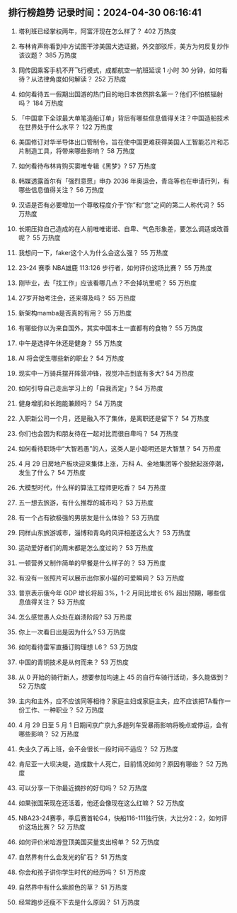 
## 排行榜趋势 记录时间：2024-04-30 06:16:41
  
  1. 塔利班已经掌权两年，阿富汗现在怎么样了？ 402 万热度
    
  2. 布林肯声称看到中方试图干涉美国大选证据，外交部驳斥，美方为何反复炒作该议题？ 385 万热度
    
  3. 网传因乘客手机不开飞行模式，成都航空一航班延误 1 小时 30 分钟，如何看待？从法律角度如何解读？ 252 万热度
    
  4. 如何看待五一假期出国游的热门目的地日本依然排名第一？他们不怕核辐射吗？ 184 万热度
    
  5. 「中国拿下全球最大单笔造船订单」背后有哪些信息值得关注？中国造船技术在世界处于什么水平？ 122 万热度
    
  6. 美国修订对华半导体出口管制令，旨在使中国更难获得美国人工智能芯片和芯片制造工具，将带来哪些影响？ 58 万热度
    
  7. 如何看待布林肯购买窦唯专辑《黑梦》? 57 万热度
    
  8. 韩媒透露首尔有「强烈意愿」申办 2036 年奥运会，青岛等也在申请行列，有哪些信息值得关注？ 56 万热度
    
  9. 汉语是否有必要增加一个尊敬程度介于“你”和“您”之间的第二人称代词？ 55 万热度
    
  10. 长期压抑自己造成的在人前唯唯诺诺、自卑、气色形象差，要怎么调适或改善呢？ 55 万热度
    
  11. 我想问一下，faker这个人为什么会这么强？ 55 万热度
    
  12. 23-24 赛季 NBA雄鹿 113:126 步行者，如何评价这场比赛？ 55 万热度
    
  13. 刚毕业，去「找工作」应该看哪几点？不会掉坑里呢？ 55 万热度
    
  14. 27岁开始考注会，还来得及吗？ 55 万热度
    
  15. 新架构mamba是否真的有用？ 55 万热度
    
  16. 有哪些你以为来自国外，其实中国本土一直都有的食物？ 55 万热度
    
  17. 中午是选择午休还是健身？ 55 万热度
    
  18. AI 将会促生哪些新的职业？ 54 万热度
    
  19. 现实中一万骑兵摆开阵营冲锋，视觉冲击到底有多大? 54 万热度
    
  20. 如何引导自己走出学习上的「自我否定」? 54 万热度
    
  21. 健身增肌和长跑能兼顾吗？ 54 万热度
    
  22. 入职新公司一个月，还是融入不了集体，是离职还是留下？ 54 万热度
    
  23. 你们也会因为和朋友待在一起对比而很自卑吗？ 54 万热度
    
  24. 如何看待职场中“大智若愚”的人，这类人是小聪明还是大智慧？ 54 万热度
    
  25. 4 月 29 日房地产板块迎来集体上涨，万科 A、金地集团等个股掀起涨停潮，发生了什么？ 54 万热度
    
  26. 大模型时代，什么样的算法工程师更吃香？ 54 万热度
    
  27. 五一想去旅游，有什么推荐的城市吗？ 53 万热度
    
  28. 有一个占有欲极强的男朋友是什么体验？ 53 万热度
    
  29. 同样山东旅游城市，淄博和青岛的风评相差这么大？ 53 万热度
    
  30. 运动爱好者们的周末都是怎么度过的？ 53 万热度
    
  31. 一顿营养又制作简单的早餐是什么样子的？ 53 万热度
    
  32. 有没有一张照片可以展示出你家小猫的可爱瞬间？ 53 万热度
    
  33. 普京表示俄今年 GDP 增长将超 3%，1-2 月同比增长 6% 超出预期，哪些信息值得关注？ 53 万热度
    
  34. 怎么感觉愚人众处在崩溃阶段? 53 万热度
    
  35. 你上一次看日出是因为什么? 53 万热度
    
  36. 如何看待雷军直播订购理想 L6？ 53 万热度
    
  37. 中国的青铜技术是从何而来？ 53 万热度
    
  38. 从 0 开始的骑行新人，想要参加均速上 45 的自行车骑行活动，多久能做到？ 52 万热度
    
  39. 主内和主外，应不应该同等相待？家庭主妇或家庭主夫，应不应该把TA看作一份工作、一种职业？ 52 万热度
    
  40. 4 月 29 日至 5 月 1 日期间京广京九多趟列车受暴雨影响将晚点或停运，会有哪些影响？ 52 万热度
    
  41. 失业久了再上班，会不会很长一段时间不适应？ 52 万热度
    
  42. 肯尼亚一大坝决堤，造成数十人死亡，目前情况如何？原因有哪些？ 52 万热度
    
  43. 可以分享一下你最近摘抄的好句吗？ 52 万热度
    
  44. 如果张国荣现在还活着，他还会像现在这么红嘛？ 52 万热度
    
  45. NBA23-24赛季，季后赛首轮G4，快船116-111独行侠，大比分2：2，如何评价这场比赛？ 52 万热度
    
  46. 如何评价米哈游登顶美国买量支出榜单？ 52 万热度
    
  47. 自然界有什么会发光的矿石？ 51 万热度
    
  48. 你会和孩子讲你学生时代的经历吗？ 51 万热度
    
  49. 自然界中有什么紫颜色的草？ 51 万热度
    
  50. 经常跑步还瘦不下去是什么原因？ 51 万热度
    